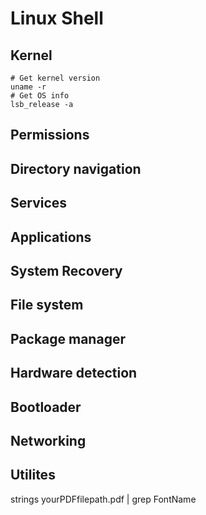 # Linux Shell

## Kernel
```
# Get kernel version
uname -r
# Get OS info
lsb_release -a
```

## Permissions

## Directory navigation

## Services

## Applications

## System Recovery

## File system

## Package manager

## Hardware detection

## Bootloader

## Networking

## Utilites
strings yourPDFfilepath.pdf | grep FontName